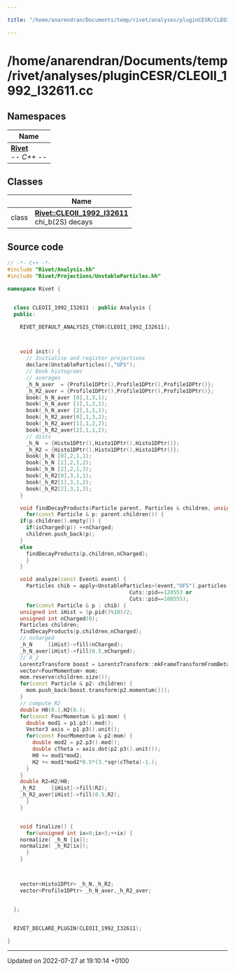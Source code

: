 ```yaml
---

title: "/home/anarendran/Documents/temp/rivet/analyses/pluginCESR/CLEOII_1992_I32611.cc"

---
```


# /home/anarendran/Documents/temp/rivet/analyses/pluginCESR/CLEOII_1992_I32611.cc



## Namespaces

| Name           |
| -------------- |
| **[Rivet](http://example.org/namespaces/namespacerivet/)** <br>-*- C++ -*-  |

## Classes

|                | Name           |
| -------------- | -------------- |
| class | **[Rivet::CLEOII_1992_I32611](http://example.org/classes/classrivet_1_1cleoii__1992__i32611/)** <br>chi_b(2S) decays  |




## Source code

```cpp
// -*- C++ -*-
#include "Rivet/Analysis.hh"
#include "Rivet/Projections/UnstableParticles.hh"

namespace Rivet {


  class CLEOII_1992_I32611 : public Analysis {
  public:

    RIVET_DEFAULT_ANALYSIS_CTOR(CLEOII_1992_I32611);



    void init() {
      // Initialise and register projections
      declare(UnstableParticles(),"UFS");
      // Book histograms
      // averages
      _h_N_aver  = {Profile1DPtr(),Profile1DPtr(),Profile1DPtr()};
      _h_R2_aver = {Profile1DPtr(),Profile1DPtr(),Profile1DPtr()};
      book(_h_N_aver [0],1,3,1);
      book(_h_N_aver [1],1,2,1);
      book(_h_N_aver [2],1,1,1);
      book(_h_R2_aver[0],1,3,2);
      book(_h_R2_aver[1],1,2,2);
      book(_h_R2_aver[2],1,1,2);
      // dists
      _h_N  = {Histo1DPtr(),Histo1DPtr(),Histo1DPtr()};
      _h_R2 = {Histo1DPtr(),Histo1DPtr(),Histo1DPtr()};
      book(_h_N [0],2,1,1);
      book(_h_N [1],2,1,2);
      book(_h_N [2],2,1,3);
      book(_h_R2[0],3,1,1);
      book(_h_R2[1],3,1,2);
      book(_h_R2[2],3,1,3);
    }

    void findDecayProducts(Particle parent, Particles & children, unsigned int & nCharged) {
      for(const Particle & p: parent.children()) {
    if(p.children().empty()) {
      if(isCharged(p)) ++nCharged;
      children.push_back(p);
    }
    else
      findDecayProducts(p,children,nCharged);
      }
    }

    void analyze(const Event& event) {
      Particles chib = apply<UnstableParticles>(event,"UFS").particles(Cuts::pid==110551 or
                                       Cuts::pid==120553 or
                                       Cuts::pid==100555);
      for(const Particle & p : chib) {
    unsigned int iHist = (p.pid()%10)/2;
    unsigned int nCharged(0);
    Particles children;
    findDecayProducts(p,children,nCharged);
    // ncharged
    _h_N     [iHist]->fill(nCharged);
    _h_N_aver[iHist]->fill(0.5,nCharged);
    // R_2
    LorentzTransform boost = LorentzTransform::mkFrameTransformFromBeta(p.momentum().betaVec());
    vector<FourMomentum> mom;
    mom.reserve(children.size());
    for(const Particle & p2: children) {
      mom.push_back(boost.transform(p2.momentum()));
    }
    // compute R2
    double H0(0.),H2(0.);
    for(const FourMomentum & p1:mom) {
      double mod1 = p1.p3().mod();
      Vector3 axis = p1.p3().unit();
      for(const FourMomentum & p2:mom) {
        double mod2 = p2.p3().mod();
        double cTheta = axis.dot(p2.p3().unit());
        H0 += mod1*mod2;
        H2 += mod1*mod2*0.5*(3.*sqr(cTheta)-1.);
      }
    }
    double R2=H2/H0;
    _h_R2     [iHist]->fill(R2);
    _h_R2_aver[iHist]->fill(0.5,R2);
      }
    }


    void finalize() {
      for(unsigned int ix=0;ix<3;++ix) {
    normalize( _h_N [ix]);
    normalize( _h_R2[ix]);
      }
    }



    vector<Histo1DPtr> _h_N,_h_R2;
    vector<Profile1DPtr> _h_N_aver,_h_R2_aver;


  };


  RIVET_DECLARE_PLUGIN(CLEOII_1992_I32611);

}
```


-------------------------------

Updated on 2022-07-27 at 19:10:14 +0100
